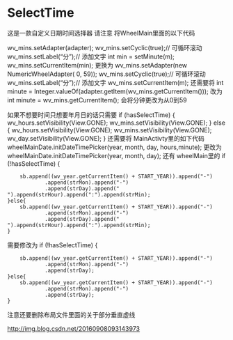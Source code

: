 # SelectTime
这是一款自定义日期时间选择器
请注意
将WheelMain里面的以下代码

wv_mins.setAdapter(adapter); 
wv_mins.setCyclic(true);// 可循环滚动 
wv_mins.setLabel(“分”);// 添加文字 
int min = setMinute(m); 
wv_mins.setCurrentItem(min); 
更换为 
wv_mins.setAdapter(new NumericWheelAdapter( 
0, 59)); 
wv_mins.setCyclic(true);// 可循环滚动 
wv_mins.setLabel(“分”);// 添加文字 
wv_mins.setCurrentItem(m); 
还需要将 
int minute = Integer.valueOf(adapter.getItem(wv_mins.getCurrentItem())); 
改为 
int minute = wv_mins.getCurrentItem(); 
会将分钟更改为从0到59 

如果不想要时间只想要年月日的话只需要 
if (hasSelectTime) { 
wv_hours.setVisibility(View.GONE); 
wv_mins.setVisibility(View.GONE);
    } else {
        wv_hours.setVisibility(View.GONE);
        wv_mins.setVisibility(View.GONE);
        wv_day.setVisibility(View.GONE);
    }
    还需要将 MainActivty里的如下代码 
wheelMainDate.initDateTimePicker(year, month, day, hours,minute); 
更改为 
wheelMainDate.initDateTimePicker(year, month, day); 
还有 wheelMain里的 
if (!hasSelectTime) {

        sb.append((wv_year.getCurrentItem() + START_YEAR)).append("-")
                .append(strMon).append("-")
                .append(strDay).append("  ").append(strHour).append(":").append(strMin);
    }else{
        sb.append((wv_year.getCurrentItem() + START_YEAR)).append("-")
                .append(strMon).append("-")
                .append(strDay).append("  ").append(strHour).append(":").append(strMin);
    }
需要修改为 
if (!hasSelectTime) {

        sb.append((wv_year.getCurrentItem() + START_YEAR)).append("-")
                .append(strMon).append("-")
                .append(strDay);
    }else{
        sb.append((wv_year.getCurrentItem() + START_YEAR)).append("-")
                .append(strMon).append("-")
                .append(strDay);
    }
   注意还要删除布局文件里面的关于部分垂直虚线
    
http://img.blog.csdn.net/20160908093143973

